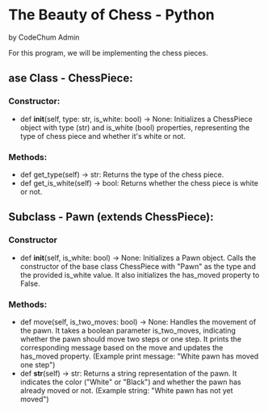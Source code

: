 # The Beauty of Chess - Python
by CodeChum Admin

For this program, we will be implementing the chess pieces.

 

## ase Class - ChessPiece:

### Constructor:
- def __init__(self, type: str, is_white: bool) -> None: Initializes a ChessPiece object with type (str) and is_white (bool) properties, representing the type of chess piece and whether it's white or not.
### Methods:
- def get_type(self) -> str: Returns the type of the chess piece.
- def get_is_white(self) -> bool: Returns whether the chess piece is white or not.
 

## Subclass - Pawn (extends ChessPiece):

### Constructor
- def __init__(self, is_white: bool) -> None: Initializes a Pawn object. Calls the constructor of the base class ChessPiece with "Pawn" as the type and the provided is_white value. It also initializes the has_moved property to False.
### Methods:
- def move(self, is_two_moves: bool) -> None: Handles the movement of the pawn. It takes a boolean parameter is_two_moves, indicating whether the pawn should move two steps or one step. It prints the corresponding message based on the move and updates the has_moved property. (Example print message: "White pawn has moved one step")
- def __str__(self) -> str: Returns a string representation of the pawn. It indicates the color ("White" or "Black") and whether the pawn has already moved or not. (Example string: "White pawn has not yet moved")